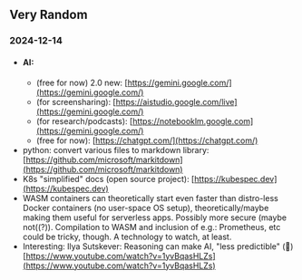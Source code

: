 ## Very Random

### 2024-12-14
- #### AI:
  - (free for now) 2.0 new: [https://gemini.google.com/](https://gemini.google.com/)
  - (for screensharing): [https://aistudio.google.com/live](https://gemini.google.com/)
  - (for research/podcasts): [https://notebooklm.google.com](https://gemini.google.com/)
  - (free for now): [https://chatgpt.com/](https://chatgpt.com/)
- python: convert various files to markdown library: [https://github.com/microsoft/markitdown](https://github.com/microsoft/markitdown)
- K8s "simplified" docs (open source project): [https://kubespec.dev](https://kubespec.dev)
- WASM containers can theoretically start even faster than distro-less Docker containers (no user-space OS setup), theoretically/maybe making them useful for serverless apps. Possibly more secure (maybe not((?)). Compilation to WASM and inclusion of e.g.: Prometheus, etc could be tricky, though. A technology to watch, at least.
- Interesting: Ilya Sutskever: Reasoning can make AI, "less predictible" (🤯) [https://www.youtube.com/watch?v=1yvBqasHLZs](https://www.youtube.com/watch?v=1yvBqasHLZs)
